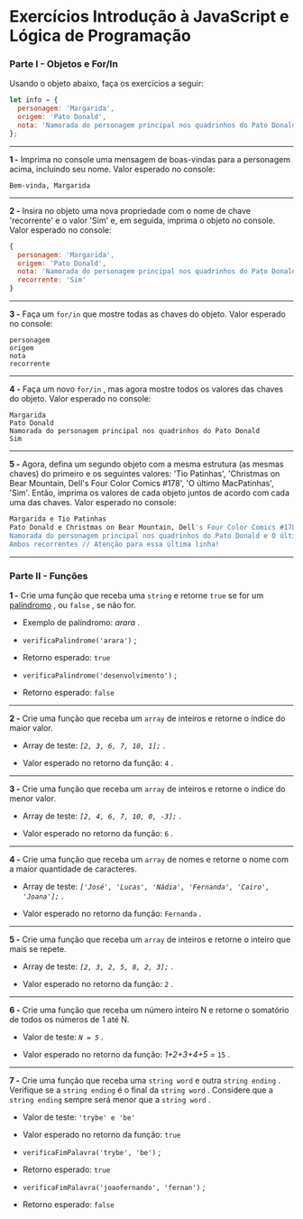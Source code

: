 # Exercícios Introdução à JavaScript e Lógica de Programação
### Parte I - Objetos e For/In
Usando o objeto abaixo, faça os exercícios a seguir:


```javascript
let info = {
  personagem: 'Margarida',
  origem: 'Pato Donald',
  nota: 'Namorada do personagem principal nos quadrinhos do Pato Donald',
};
```

----------

**1 -** Imprima no console uma mensagem de boas-vindas para a personagem acima, incluindo seu nome. Valor esperado no console:


```shell
Bem-vinda, Margarida
```

----------

**2 -** Insira no objeto uma nova propriedade com o nome de chave 'recorrente' e o valor 'Sim' e, em seguida, imprima o objeto no console. Valor esperado no console:



```javascript
{
  personagem: 'Margarida',
  origem: 'Pato Donald',
  nota: 'Namorada do personagem principal nos quadrinhos do Pato Donald',
  recorrente: 'Sim'
}
```

----------

**3 -** Faça um  `for/in`  que mostre todas as chaves do objeto. Valor esperado no console:



```shell
personagem
origem
nota
recorrente
```

----------

**4 -** Faça um novo  `for/in`  , mas agora mostre todos os valores das chaves do objeto. Valor esperado no console:



```shell
Margarida
Pato Donald
Namorada do personagem principal nos quadrinhos do Pato Donald
Sim
```

----------

**5 -** Agora, defina um segundo objeto com a mesma estrutura (as mesmas chaves) do primeiro e os seguintes valores: 'Tio Patinhas', 'Christmas on Bear Mountain, Dell's Four Color Comics #178', 'O último MacPatinhas', 'Sim'. Então, imprima os valores de cada objeto juntos de acordo com cada uma das chaves. Valor esperado no console:


```bash
Margarida e Tio Patinhas
Pato Donald e Christmas on Bear Mountain, Dell's Four Color Comics #178
Namorada do personagem principal nos quadrinhos do Pato Donald e O último MacPatinhas
Ambos recorrentes // Atenção para essa última linha!
```

----------
### Parte II - Funções
**1 -** Crie uma função que receba uma  `string`  e retorne  `true`  se for um  [palíndromo](https://pt.wikipedia.org/wiki/Pal%C3%ADndromo) , ou  `false`  , se não for.

-   Exemplo de palíndromo:  _arara_ .
    
-   `verificaPalindrome('arara')`  ;
    
-   Retorno esperado:  `true`
    
-   `verificaPalindrome('desenvolvimento')`  ;
    
-   Retorno esperado:  `false`
    

----------

**2 -** Crie uma função que receba um  `array`  de inteiros e retorne o índice do maior valor.

-   Array de teste:  _`[2, 3, 6, 7, 10, 1];`_ .
    
-   Valor esperado no retorno da função:  `4`  .
    

----------

**3 -** Crie uma função que receba um  `array`  de inteiros e retorne o índice do menor valor.

-   Array de teste:  _`[2, 4, 6, 7, 10, 0, -3];`_ .
    
-   Valor esperado no retorno da função:  `6`  .
    

----------

**4 -** Crie uma função que receba um  `array`  de nomes e retorne o nome com a maior quantidade de caracteres.

-   Array de teste:  _`['José', 'Lucas', 'Nádia', 'Fernanda', 'Cairo', 'Joana'];`_ .
    
-   Valor esperado no retorno da função:  `Fernanda`  .
    

----------

**5 -** Crie uma função que receba um  `array`  de inteiros e retorne o inteiro que mais se repete.

-   Array de teste:  _`[2, 3, 2, 5, 8, 2, 3];`_ .
    
-   Valor esperado no retorno da função:  `2`  .
    

----------

**6 -** Crie uma função que receba um número inteiro N e retorne o somatório de todos os números de 1 até N.

-   Valor de teste:  _`N = 5`_ .
    
-   Valor esperado no retorno da função:  _1+2+3+4+5 =_ `15`  .
    

----------

**7 -** Crie uma função que receba uma  `string word`  e outra  `string ending`  . Verifique se a  `string ending`  é o final da  `string word`  . Considere que a  `string ending`  sempre será menor que a  `string word`  .

-   Valor de teste:  `'trybe' e 'be'`
    
-   Valor esperado no retorno da função:  `true`
    
-   `verificaFimPalavra('trybe', 'be')`  ;
    
-   Retorno esperado:  `true`
    
-   `verificaFimPalavra('joaofernando', 'fernan')`  ;
    
-   Retorno esperado:  `false`
